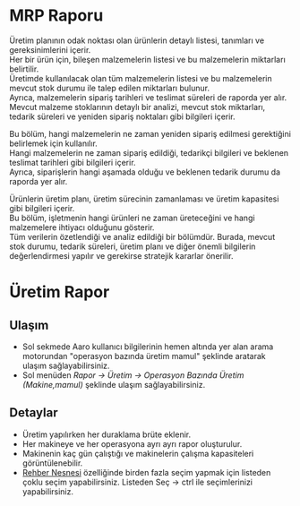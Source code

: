 
# MRP Raporu

Üretim planının odak noktası olan ürünlerin detaylı listesi, tanımları ve gereksinimlerini içerir.  
Her bir ürün için, bileşen malzemelerin listesi ve bu malzemelerin miktarları belirtilir.  
Üretimde kullanılacak olan tüm malzemelerin listesi ve bu malzemelerin mevcut stok durumu ile talep edilen miktarları bulunur.   
Ayrıca, malzemelerin sipariş tarihleri ve teslimat süreleri de raporda yer alır.  
Mevcut malzeme stoklarının detaylı bir analizi, mevcut stok miktarları, tedarik süreleri ve yeniden sipariş noktaları gibi bilgileri içerir.

Bu bölüm, hangi malzemelerin ne zaman yeniden sipariş edilmesi gerektiğini belirlemek için kullanılır.  
Hangi malzemelerin ne zaman sipariş edildiği, tedarikçi bilgileri ve beklenen teslimat tarihleri gibi bilgileri içerir.   
Ayrıca, siparişlerin hangi aşamada olduğu ve beklenen tedarik durumu da raporda yer alır.  

Ürünlerin üretim planı, üretim sürecinin zamanlaması ve üretim kapasitesi gibi bilgileri içerir.   
Bu bölüm, işletmenin hangi ürünleri ne zaman üreteceğini ve hangi malzemelere ihtiyacı olduğunu gösterir.  
Tüm verilerin özetlendiği ve analiz edildiği bir bölümdür. 
Burada, mevcut stok durumu, tedarik süreleri, üretim planı ve diğer önemli bilgilerin değerlendirmesi yapılır ve gerekirse stratejik kararlar önerilir.

# Üretim Rapor

## Ulaşım

- Sol sekmede Aaro kullanıcı bilgilerinin hemen altında yer alan arama motorundan "operasyon bazında üretim mamul" şeklinde aratarak ulaşım sağlayabilirsiniz.
- Sol menüden *Rapor -> Üretim -> Operasyon Bazında Üretim (Makine,mamul)* şeklinde ulaşım sağlayabilirsiniz.

## Detaylar 

- Üretim yapılırken her duraklama brüte eklenir. 
- Her makineye ve her operasyona ayrı ayrı rapor oluşturulur.
- Makinenin kaç gün çalıştığı ve makinelerin çalışma kapasiteleri görüntülenebilir.
- [Rehber Nesnesi](../TemelOzellikler/RehberNesnesi.md) özelliğinde birden fazla seçim yapmak için listeden çoklu seçim yapabilirsiniz. Listeden Seç -> ctrl ile seçimlerinizi yapabilirsiniz.
